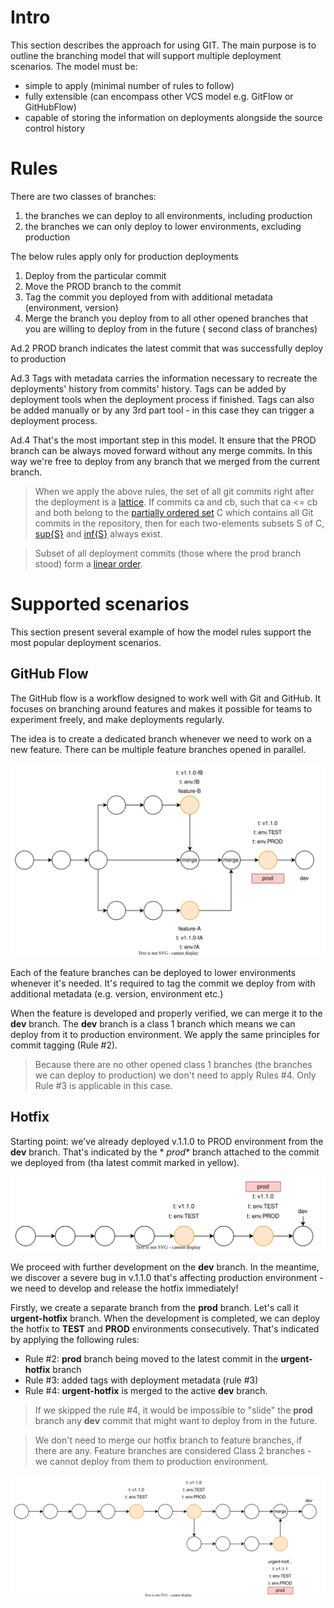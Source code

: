 # Intro #

This section describes the approach for using GIT. The main purpose is to outline the branching model that will support
multiple deployment scenarios. The model must be:

- simple to apply (minimal number of rules to follow)
- fully extensible (can encompass other VCS model e.g. GitFlow or GitHubFlow)
- capable of storing the information on deployments alongside the source control history

# Rules #

There are two classes of branches:

1. the branches we can deploy to all environments, including production
2. the branches we can only deploy to lower environments, excluding production

The below rules apply only for production deployments

1. Deploy from the particular commit
2. Move the PROD branch to the commit
3. Tag the commit you deployed from with additional metadata (environment, version)
4. Merge the branch you deploy from to all other opened branches that you are willing to deploy from in the future (
   second class of branches)

Ad.2 PROD branch indicates the latest commit that was successfully deploy to production

Ad.3 Tags with metadata carries the information necessary to recreate the deployments' history from commits' history.
Tags can be added by deployment tools when the deployment process if finished. Tags can also be added manually or by any
3rd part tool - in this case they can trigger a deployment process.

Ad.4 That's the most important step in this model. It ensure that the PROD branch can be always moved forward without
any merge commits. In this way we're free to deploy from any branch that we merged from the current branch.

> When we apply the above rules, the set of all git commits right after the deployment is
> a [lattice](https://en.wikipedia.org/wiki/Total_order). If commits ca and cb, such that ca <= cb and both belong to
> the [partially ordered set](https://en.wikipedia.org/wiki/Partially_ordered_set) C which contains all Git commits in the
> repository, then for each two-elements subsets S of C, [sup{S}](https://en.wikipedia.org/wiki/Infimum_and_supremum)
> and [inf{S}](https://en.wikipedia.org/wiki/Infimum_and_supremum) always exist.

> Subset of all deployment commits (those where the prod branch stood) form
> a [linear order](https://en.wikipedia.org/wiki/Total_order).

# Supported scenarios #

This section present several example of how the model rules support the most popular deployment scenarios.

## GitHub Flow ##

The GitHub flow is a workflow designed to work well with Git and GitHub. It focuses on branching around features and
makes it possible for teams to experiment freely, and make deployments regularly.

The idea is to create a dedicated branch whenever we need to work on a new feature. There can be multiple feature
branches opened in parallel.

![GitHubFlow](cicd-github.drawio.svg)

Each of the feature branches can be deployed to lower environments whenever it's needed. It's required to tag the commit
we deploy from with additional metadata (e.g. version, environment etc.)

When the feature is developed and properly verified, we can merge it to the **dev** branch. The **dev** branch is a
class 1 branch which means we can deploy from it to production environment. We apply the same principles for commit
tagging (Rule #2).

> Because there are no other opened class 1 branches (the branches we can deploy to production) we don't need to apply
> Rules #4. Only Rule #3 is applicable in this case.

## Hotfix ##

Starting point: we've already deployed v.1.1.0 to PROD environment from the **dev** branch. That's indicated by the *
*prod** branch attached to the commit we deployed from (tha latest commit marked in yellow).

![Hotfix-Start](cicd-hotfix-start.drawio.svg)

We proceed with further development on the **dev** branch. In the meantime, we discover a severe bug in v.1.1.0 that's
affecting production environment - we need to develop and release the hotfix immediately!

Firstly, we create a separate branch from the **prod** branch. Let's call it **urgent-hotfix** branch. When the
development is completed, we can deploy the hotfix to **TEST** and **PROD** environments consecutively. That's indicated
by applying the following rules:

- Rule #2: **prod** branch being moved to the latest commit in the **urgent-hotfix** branch
- Rule #3: added tags with deployment metadata (rule #3)
- Rule #4: **urgent-hotfix** is merged to the active **dev** branch.

> If we skipped the rule #4, it would be impossible to "slide" the **prod** branch any **dev** commit that might want to
> deploy from in the future.

> We don't need to merge our hotfix branch to feature branches, if there are any. Feature branches are considered Class
> 2 branches - we cannot deploy from them to production environment.

![Hotfix-End](cicd-hotfix-end.drawio.svg)

